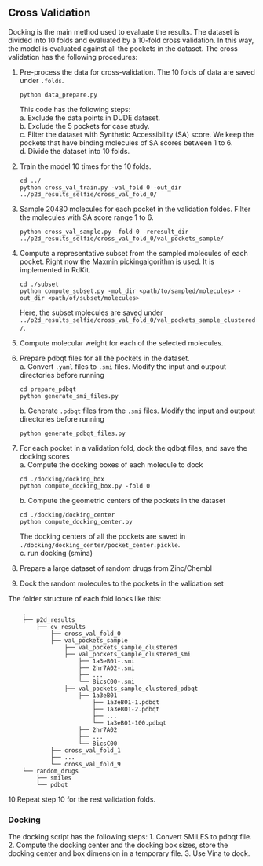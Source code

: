 ## Cross Validation
Docking is the main method used to evaluate the results. The dataset is divided into 10 folds and evaluated by a 10-fold cross validation. In this way, the model is evaluated against all the pockets in the dataset. The cross validation has the following procedures:
1. Pre-process the data for cross-validation. The 10 folds of data are saved under `.folds`.   
	```
	python data_prepare.py
	```
	This code has the following steps:   
		a. Exclude the data points in DUDE dataset.    
		b. Exclude the 5 pockets for case study.   
		c. Filter the dataset with Synthetic Accessibility (SA) score. We keep the pockets that have binding molecules of SA scores between 1 to 6.   
		d. Divide the dataset into 10 folds.   
	   
2. Train the model 10 times for the 10 folds.
	```
	cd ../
	python cross_val_train.py -val_fold 0 -out_dir ../p2d_results_selfie/cross_val_fold_0/
	```
3. Sample 20480 molecules for each pocket in the validation foldes. Filter the molecules with SA score range 1 to 6.
	```
	python cross_val_sample.py -fold 0 -reresult_dir ../p2d_results_selfie/cross_val_fold_0/val_pockets_sample/
	```
4. Compute a representative subset from the sampled molecules of each pocket. Right now the Maxmin pickingalgorithm is used. It is implemented in RdKit. 
	```
	cd ./subset
	python compute_subset.py -mol_dir <path/to/sampled/molecules> -out_dir <path/of/subset/molecules> 
	```
	Here, the subset molecules are saved under `../p2d_results_selfie/cross_val_fold_0/val_pockets_sample_clustered/`.     
5. Compute molecular weight for each of the selected molecules.
6. Prepare pdbqt files for all the pockets in the dataset.   
    a. Convert `.yaml` files to `.smi` files. Modify the input and outpout directories before running   
    ```
    cd prepare_pdbqt
    python generate_smi_files.py
    ``` 
    b. Generate `.pdbqt` files from the `.smi` files. Modify the input and outpout directories before running   
    ```
    python generate_pdbqt_files.py
    ```
7. For each pocket in a validation fold, dock the qdbqt files, and save the docking scores    
    a. Compute the docking boxes of each molecule to dock   
    ```
    cd ./docking/docking_box
    python compute_docking_box.py -fold 0
    ```
    b. Compute the geometric centers of the pockets in the dataset   
    ```
    cd ./docking/docking_center
    python compute_docking_center.py
    ```
	The docking centers of all the pockets are saved in `./docking/docking_center/pocket_center.pickle`.   
    c. run docking (smina)   

8. Prepare a large dataset of random drugs from Zinc/Chembl
9. Dock the random molecules to the pockets in the validation set   

The folder structure of each fold looks like this:
```
    .
    ├── p2d_results      
        ├── cv_results
            ├── cross_val_fold_0
	        ├── val_pockets_sample
                ├── val_pockets_sample_clustered
                ├── val_pockets_sample_clustered_smi
                    ├── 1a3eB01-.smi
                    ├── 2hr7A02-.smi
                    ├── ...
                    └── 8icsC00-.smi
                ├── val_pockets_sample_clustered_pdbqt
                    ├── 1a3eB01
                        ├── 1a3eB01-1.pdbqt
                        ├── 1a3eB01-2.pdbqt
                        ├── ...
                        └── 1a3eB01-100.pdbqt
                    ├── 2hr7A02
                    ├── ...
                    └── 8icsC00
            ├── cross_val_fold_1
            ├── ...
            └── cross_val_fold_9
	└── random_drugs
	    ├── smiles
	    └── pdbqt
```

10.Repeat step 10 for the rest validation folds.

### Docking
The docking script has the following steps:
	1. Convert SMILES to pdbqt file.
	2. Compute the docking center and the docking box sizes, store the docking center and box dimension in a temporary file.
    3. Use Vina to dock.
